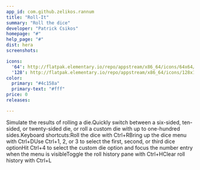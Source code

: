 ```yaml
---
app_id: com.github.zelikos.rannum
title: "Roll-It"
summary: "Roll the dice"
developer: "Patrick Csikos"
homepage: "#"
help_page: "#"
dist: hera
screenshots:

icons:
  '64': http://flatpak.elementary.io/repo/appstream/x86_64/icons/64x64/com.github.zelikos.rannum.png
  '128': http://flatpak.elementary.io/repo/appstream/x86_64/icons/128x128/com.github.zelikos.rannum.png
color:
  primary: "#4c158a"
  primary-text: "#fff"
price: 0
releases:

---
```


Simulate the results of rolling a die.Quickly switch between a six-sided, ten-sided, or twenty-sided die, or roll a custom die with up to one-hundred sides.Keyboard shortcuts:Roll the dice with Ctrl+RBring up the dice menu with Ctrl+DUse Ctrl+1, 2, or 3 to select the first, second, or third dice optionHit Ctrl+4 to select the custom die option and focus the number entry when the menu is visibleToggle the roll history pane with Ctrl+HClear roll history with Ctrl+L